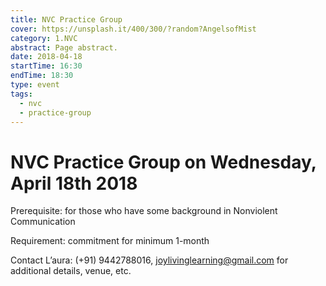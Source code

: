 ```yaml
---
title: NVC Practice Group
cover: https://unsplash.it/400/300/?random?AngelsofMist
category: 1.NVC
abstract: Page abstract.
date: 2018-04-18
startTime: 16:30
endTime: 18:30
type: event
tags:
  - nvc
  - practice-group
---
```


# NVC Practice Group on Wednesday, April 18th 2018

Prerequisite: for those who have some background in Nonviolent Communication

Requirement: commitment for minimum 1-month

Contact L’aura: (+91) 9442788016, joylivinglearning@gmail.com for additional details, venue, etc.

